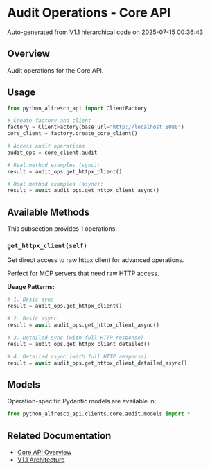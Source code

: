 # Audit Operations - Core API

Auto-generated from V1.1 hierarchical code on 2025-07-15 00:36:43

## Overview

Audit operations for the Core API.

## Usage

```python
from python_alfresco_api import ClientFactory

# Create factory and client
factory = ClientFactory(base_url="http://localhost:8080")
core_client = factory.create_core_client()

# Access audit operations
audit_ops = core_client.audit

# Real method examples (sync):
result = audit_ops.get_httpx_client()

# Real method examples (async):
result = await audit_ops.get_httpx_client_async()
```

## Available Methods

This subsection provides 1 operations:

### `get_httpx_client(self)`

Get direct access to raw httpx client for advanced operations.

Perfect for MCP servers that need raw HTTP access.

**Usage Patterns:**
```python
# 1. Basic sync
result = audit_ops.get_httpx_client()

# 2. Basic async
result = await audit_ops.get_httpx_client_async()

# 3. Detailed sync (with full HTTP response)
result = audit_ops.get_httpx_client_detailed()

# 4. Detailed async (with full HTTP response)
result = await audit_ops.get_httpx_client_detailed_async()
```

## Models

Operation-specific Pydantic models are available in:
```python
from python_alfresco_api.clients.core.audit.models import *
```

## Related Documentation

- [Core API Overview](../core_api.md)
- [V1.1 Architecture](../../clients_doc.md)
